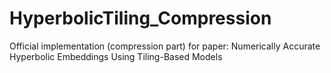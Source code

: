 # HyperbolicTiling_Compression
Official implementation (compression part) for paper: Numerically Accurate Hyperbolic Embeddings Using Tiling-Based Models
